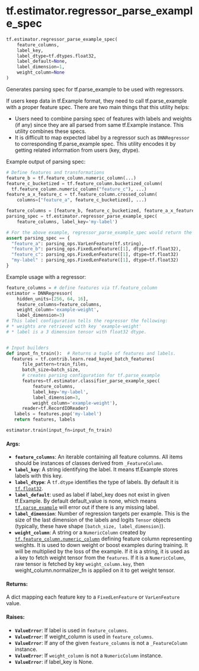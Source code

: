 <div itemscope itemtype="http://developers.google.com/ReferenceObject">
<meta itemprop="name" content="tf.estimator.regressor_parse_example_spec" />
<meta itemprop="path" content="Stable" />
</div>

# tf.estimator.regressor_parse_example_spec

``` python
tf.estimator.regressor_parse_example_spec(
    feature_columns,
    label_key,
    label_dtype=tf.dtypes.float32,
    label_default=None,
    label_dimension=1,
    weight_column=None
)
```

Generates parsing spec for tf.parse_example to be used with regressors.

If users keep data in tf.Example format, they need to call tf.parse_example
with a proper feature spec. There are two main things that this utility helps:

* Users need to combine parsing spec of features with labels and weights
  (if any) since they are all parsed from same tf.Example instance. This
  utility combines these specs.
* It is difficult to map expected label by a regressor such as `DNNRegressor`
  to corresponding tf.parse_example spec. This utility encodes it by getting
  related information from users (key, dtype).

Example output of parsing spec:

```python
# Define features and transformations
feature_b = tf.feature_column.numeric_column(...)
feature_c_bucketized = tf.feature_column.bucketized_column(
  tf.feature_column.numeric_column("feature_c"), ...)
feature_a_x_feature_c = tf.feature_column.crossed_column(
    columns=["feature_a", feature_c_bucketized], ...)

feature_columns = [feature_b, feature_c_bucketized, feature_a_x_feature_c]
parsing_spec = tf.estimator.regressor_parse_example_spec(
    feature_columns, label_key='my-label')

# For the above example, regressor_parse_example_spec would return the dict:
assert parsing_spec == {
  "feature_a": parsing_ops.VarLenFeature(tf.string),
  "feature_b": parsing_ops.FixedLenFeature([1], dtype=tf.float32),
  "feature_c": parsing_ops.FixedLenFeature([1], dtype=tf.float32)
  "my-label" : parsing_ops.FixedLenFeature([1], dtype=tf.float32)
}
```

Example usage with a regressor:

```python
feature_columns = # define features via tf.feature_column
estimator = DNNRegressor(
    hidden_units=[256, 64, 16],
    feature_columns=feature_columns,
    weight_column='example-weight',
    label_dimension=3)
# This label configuration tells the regressor the following:
# * weights are retrieved with key 'example-weight'
# * label is a 3 dimension tensor with float32 dtype.


# Input builders
def input_fn_train():  # Returns a tuple of features and labels.
  features = tf.contrib.learn.read_keyed_batch_features(
      file_pattern=train_files,
      batch_size=batch_size,
      # creates parsing configuration for tf.parse_example
      features=tf.estimator.classifier_parse_example_spec(
          feature_columns,
          label_key='my-label',
          label_dimension=3,
          weight_column='example-weight'),
      reader=tf.RecordIOReader)
   labels = features.pop('my-label')
   return features, labels

estimator.train(input_fn=input_fn_train)
```

#### Args:

* <b>`feature_columns`</b>: An iterable containing all feature columns. All items
    should be instances of classes derived from `_FeatureColumn`.
* <b>`label_key`</b>: A string identifying the label. It means tf.Example stores labels
    with this key.
* <b>`label_dtype`</b>: A `tf.dtype` identifies the type of labels. By default it is
    <a href="../../tf/dtypes.md#float32"><code>tf.float32</code></a>.
* <b>`label_default`</b>: used as label if label_key does not exist in given
    tf.Example. By default default_value is none, which means
    <a href="../../tf/io/parse_example.md"><code>tf.parse_example</code></a> will error out if there is any missing label.
* <b>`label_dimension`</b>: Number of regression targets per example. This is the
    size of the last dimension of the labels and logits `Tensor` objects
    (typically, these have shape `[batch_size, label_dimension]`).
* <b>`weight_column`</b>: A string or a `NumericColumn` created by
    <a href="../../tf/feature_column/numeric_column.md"><code>tf.feature_column.numeric_column</code></a> defining feature column representing
    weights. It is used to down weight or boost examples during training. It
    will be multiplied by the loss of the example. If it is a string, it is
    used as a key to fetch weight tensor from the `features`. If it is a
    `NumericColumn`, raw tensor is fetched by key `weight_column.key`,
    then weight_column.normalizer_fn is applied on it to get weight tensor.


#### Returns:

A dict mapping each feature key to a `FixedLenFeature` or `VarLenFeature`
value.


#### Raises:

* <b>`ValueError`</b>: If label is used in `feature_columns`.
* <b>`ValueError`</b>: If weight_column is used in `feature_columns`.
* <b>`ValueError`</b>: If any of the given `feature_columns` is not a `_FeatureColumn`
    instance.
* <b>`ValueError`</b>: If `weight_column` is not a `NumericColumn` instance.
* <b>`ValueError`</b>: if label_key is None.